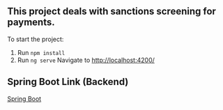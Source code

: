 ## This project deals with sanctions screening for payments. 

To start the project:

1. Run ```npm install``` 
2. Run ```ng serve``` Navigate to [http://localhost:4200/](http://localhost:4200/) 

## Spring Boot Link (Backend) 

[Spring Boot](https://github.com/rutujakavitake13/backend.git) 

